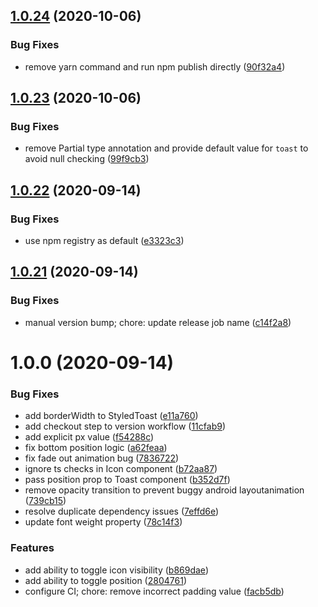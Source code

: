 ## [1.0.24](https://github.com/jeanverster/react-native-styled-toast/compare/v1.0.23...v1.0.24) (2020-10-06)


### Bug Fixes

* remove yarn command and run npm publish directly ([90f32a4](https://github.com/jeanverster/react-native-styled-toast/commit/90f32a44c4a7c5ec6cd25fe5b06003994fcc0242))

## [1.0.23](https://github.com/jeanverster/react-native-styled-toast/compare/v1.0.22...v1.0.23) (2020-10-06)


### Bug Fixes

* remove Partial type annotation and provide default value for `toast` to avoid null checking ([99f9cb3](https://github.com/jeanverster/react-native-styled-toast/commit/99f9cb33a7c67665ec1da1b1818dc90f01138aeb))

## [1.0.22](https://github.com/jeanverster/react-native-styled-toast/compare/v1.0.21...v1.0.22) (2020-09-14)


### Bug Fixes

* use npm registry as default ([e3323c3](https://github.com/jeanverster/react-native-styled-toast/commit/e3323c38cb381ad772e69bedf8ed0aeb6ee30063))

## [1.0.21](https://github.com/jeanverster/react-native-styled-toast/compare/v1.0.20...v1.0.21) (2020-09-14)


### Bug Fixes

* manual version bump; chore: update release job name ([c14f2a8](https://github.com/jeanverster/react-native-styled-toast/commit/c14f2a8bbe49307ed690d822b189effb126f4f72))

# 1.0.0 (2020-09-14)


### Bug Fixes

* add borderWidth to StyledToast ([e11a760](https://github.com/jeanverster/react-native-styled-toast/commit/e11a7607e884bbb1eea8da6964ba96383277012d))
* add checkout step to version workflow ([11cfab9](https://github.com/jeanverster/react-native-styled-toast/commit/11cfab9c7fce78876d75e2952e64934a9e29cf11))
* add explicit px value ([f54288c](https://github.com/jeanverster/react-native-styled-toast/commit/f54288cff3ae9a68356992280ba68f9fc4d8974d))
* fix bottom position logic ([a62feaa](https://github.com/jeanverster/react-native-styled-toast/commit/a62feaa76d0ee373c00a90705eef3bbe02ca7d9b))
* fix fade out animation bug ([7836722](https://github.com/jeanverster/react-native-styled-toast/commit/78367225445faaed7785c296aa367a87014fb84c))
* ignore ts checks in Icon component ([b72aa87](https://github.com/jeanverster/react-native-styled-toast/commit/b72aa87d83c9929c8d3b0096b03485040a28b37f))
* pass position prop to Toast component ([b352d7f](https://github.com/jeanverster/react-native-styled-toast/commit/b352d7fa8e6ca246788d46d6062f4c319e8f08cf))
* remove opacity transition to prevent buggy android layoutanimation ([739cb15](https://github.com/jeanverster/react-native-styled-toast/commit/739cb1546ab1394eee355c61351ea5be3a64ad49))
* resolve duplicate dependency issues ([7effd6e](https://github.com/jeanverster/react-native-styled-toast/commit/7effd6eb5bc2a6abe2860ff314fc54e1ad572841))
* update font weight property ([78c14f3](https://github.com/jeanverster/react-native-styled-toast/commit/78c14f3f8049980908644f5661a43a178fb059dc))


### Features

* add ability to toggle icon visibility ([b869dae](https://github.com/jeanverster/react-native-styled-toast/commit/b869dae9bd8003fd83ae5be90ed06111cbc2ce9d))
* add ability to toggle position ([2804761](https://github.com/jeanverster/react-native-styled-toast/commit/28047611ee053ca2d1fe47a2a5629fd5ce887e31))
* configure CI; chore: remove incorrect padding value ([facb5db](https://github.com/jeanverster/react-native-styled-toast/commit/facb5db09b74d2fb2d0665cea024d571223b9998))
